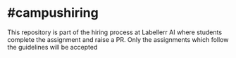 # #campushiring
This repository is part of the hiring process at Labellerr AI where students complete the assignment and raise a PR. Only the assignments which follow the guidelines will be accepted
